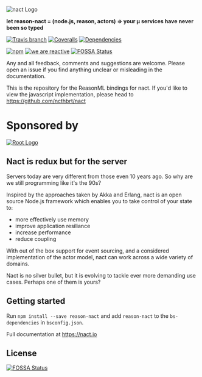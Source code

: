 ![nact Logo](https://raw.githubusercontent.com/ncthbrt/nact/master/assets/logo.svg?sanitize=true)

**let reason-nact = (node.js, reason, actors) ⇒ your µ services have never been so typed**


<!-- Badges -->
[![Travis branch](https://img.shields.io/travis/ncthbrt/reason-nact/master.svg?style=flat-square)](http://travis-ci.org/ncthbrt/reason-nact)
[![Coveralls](https://img.shields.io/coveralls/ncthbrt/reason-nact.svg?style=flat-square)](https://coveralls.io/github/ncthbrt/reason-nact) [![Dependencies](https://david-dm.org/ncthbrt/nact.svg?branch=master&style=flat-square)](https://david-dm.org/ncthbrt/reason-nact) 

[![npm](https://img.shields.io/npm/v/nact.svg?style=flat-square)](https://www.npmjs.com/package/reason-nact) [![we are reactive](https://img.shields.io/badge/we_are-reactive-blue.svg?style=flat-square)](https://www.reactivemanifesto.org/)
[![FOSSA Status](https://app.fossa.io/api/projects/git%2Bgithub.com%2Fncthbrt%2Freason-nact.svg?type=shield)](https://app.fossa.io/projects/git%2Bgithub.com%2Fncthbrt%2Freason-nact?ref=badge_shield)

Any and all feedback, comments and suggestions are welcome. Please open an issue if you find anything unclear or misleading in the documentation. 

This is the repository for the ReasonML bindings for nact. If you'd like to view the javascript implementation, please head to https://github.com/ncthbrt/nact

# Sponsored by 
[![Root Logo](https://raw.githubusercontent.com/ncthbrt/nact/master/root-logo.svg?sanitize=true)](https://root.co.za)

## Nact is redux but for the server

Servers today are very different from those even 10 years ago. So why are we still programming like it's the 90s?

Inspired by the approaches taken by Akka and Erlang, nact is an open source Node.js framework which enables you to take control of your state to:
         
- more effectively use memory
- improve application resiliance
- increase performance
- reduce coupling 

With out of the box support for event sourcing, and a considered implementation of the actor model, nact can work across a wide variety of domains.

Nact is no silver bullet, but it is evolving to tackle ever more demanding use cases. Perhaps one of them is yours?

## Getting started

Run `npm install --save reason-nact` and add `reason-nact` to the `bs-dependencies` in `bsconfig.json`. 

Full documentation at https://nact.io

## License
[![FOSSA Status](https://app.fossa.io/api/projects/git%2Bgithub.com%2Fncthbrt%2Freason-nact.svg?type=large)](https://app.fossa.io/projects/git%2Bgithub.com%2Fncthbrt%2Freason-nact?ref=badge_large)
